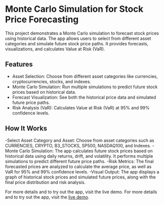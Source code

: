 # Monte Carlo Simulation for Stock Price Forecasting
This project demonstrates a Monte Carlo simulation to forecast stock prices using historical data. The app allows users to select from different asset categories and simulate future stock price paths. It provides forecasts, visualizations, and calculates Value at Risk (VaR).

## Features
* Asset Selection: Choose from different asset categories like currencies, cryptocurrencies, stocks, and indexes.
* Monte Carlo Simulation: Run multiple simulations to predict future stock prices based on historical data.
* Forecast Visualization: See both the historical price data and simulated future price paths.
* Risk Analysis (VaR): Calculates Value at Risk (VaR) at 95% and 99% confidence levels.
## How It Works
-Select Asset Category and Asset: Choose from asset categories such as CURRENCIES, CRYPTO, B3_STOCKS, SP500, NASDAQ100, and Indexes.
-Monte Carlo Simulation: The app calculates future stock prices based on historical data using daily returns, drift, and volatility. It performs multiple simulations to predict different future price paths.
-Risk Metrics: The final forecasted prices are analyzed to calculate the average price, as well as VaR for 95% and 99% confidence levels.
-Visual Output: The app displays a graph of historical stock prices and simulated future prices, along with the final price distribution and risk analysis.

For more details and to try out the app, visit the live demo.
For more details and to try out the app, visit the [live demo](https://app-project-monte-carlo-lxwzcpefkv5agnyevzsn2v.streamlit.app/).


